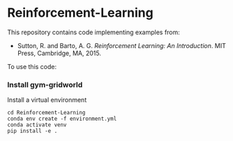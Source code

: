 # Reinforcement-Learning

This repository contains code implementing examples from:

* Sutton, R. and Barto, A. G. *Reinforcement Learning: An Introduction*. MIT Press, Cambridge, MA, 2015.

To use this code:

### Install gym-gridworld

Install a virtual environment

    cd Reinforcement-Learning
    conda env create -f environment.yml
    conda activate venv
    pip install -e .

    
